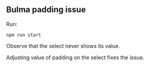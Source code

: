 ## Bulma padding issue

Run:

```npm run start```

Observe that the select never shows its value.

Adjusting value of padding on the select fixes the issue.